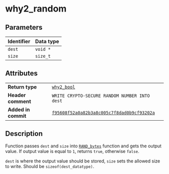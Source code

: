 <!--
This is part of WHY2
Copyright (C) 2022 Václav Šmejkal

This program is free software: you can redistribute it and/or modify
it under the terms of the GNU General Public License as published by
the Free Software Foundation, either version 3 of the License, or
(at your option) any later version.

This program is distributed in the hope that it will be useful,
but WITHOUT ANY WARRANTY; without even the implied warranty of
MERCHANTABILITY or FITNESS FOR A PARTICULAR PURPOSE.  See the
GNU General Public License for more details.

You should have received a copy of the GNU General Public License
along with this program.  If not, see <https://www.gnu.org/licenses/>.
-->

# why2_random

## Parameters

| Identifier | Data type |
| ---------- | --------- |
| `dest`     | `void *`  |
| `size`     | `size_t`  |

## Attributes

|                     |                                                          |
| ------------------  | -------------------------------------------------------- |
| **Return type**     | [`why2_bool`](../../../../types/core/flags/why2_bool.md) |
| **Header comment**  | `WRITE CRYPTO-SECURE RANDOM NUMBER INTO dest`            |
| **Added in commit** | [`f95608f52a0a82b3a8c005c7f8dad0b9cf93202a`](https://github.com/ENGO150/WHY2/commit/f95608f52a0a82b3a8c005c7f8dad0b9cf93202a) |

## Description

Function passes `dest` and `size` into [`RAND_bytes`](https://docs.openssl.org/1.1.1/man3/RAND_bytes) function and gets the output value. If output value is equal to `1`, returns `true`, otherwise `false`.

`dest` is where the output value should be stored, `size` sets the allowed size to write. Should be `sizeof(dest_datatype)`.
